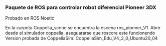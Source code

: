 ### Paquete de ROS para controlar robot diferencial Pioneer 3DX

Probado en ROS Noetic

En la carpeta Coppelia_scene se encuentra la escena ros_pionner_V1.
Abrir desde el simulador coppelia, aseguararse que roscore este funcionendo
Version probada de CoppeliaSim: CoppeliaSim_Edu_V4_2_0_Ubuntu20_04

